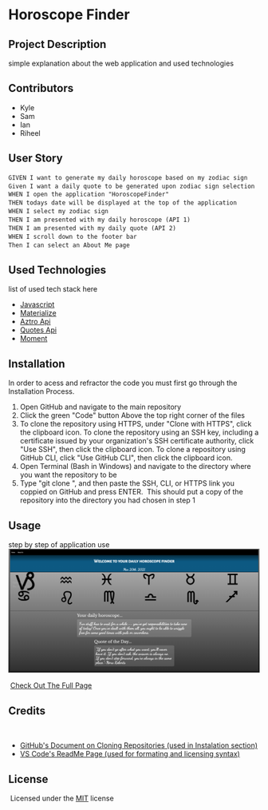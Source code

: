 # Horoscope Finder

## Project Description 
simple explanation about the web application and used technologies

## Contributors
- Kyle
- Sam
- Ian
- Riheel

## User Story
```md
GIVEN I want to generate my daily horoscope based on my zodiac sign
Given I want a daily quote to be generated upon zodiac sign selection
WHEN I open the application "HoroscopeFinder"
THEN todays date will be displayed at the top of the application
WHEN I select my zodiac sign
THEN I am presented with my daily horoscope (API 1)
THEN I am presented with my daily quote (API 2)
WHEN I scroll down to the footer bar
Then I can select an About Me page
```

## Used Technologies
list of used tech stack here
- [Javascript](https://developer.mozilla.org/en-US/docs/Learn/Getting_started_with_the_web/JavaScript_basics/)
- [Materialize](https://materializecss.com/)
- [Aztro Api](https://rapidapi.com/sameer.kumar/api/aztro/)
- [Quotes Api](https://type.fit/api/quotes/)
- [Moment](https://momentjs.com/docs/)



## Installation
In order to acess and refractor the code you must first go through the Installation Process.
​
1) Open GitHub and navigate to the main repository 
​
2) Click the green "Code" button Above the top right corner of the files 
​
3) To clone the repository using HTTPS, under "Clone with HTTPS", click the clipboard icon. To clone the repository using an SSH key, including a certificate issued by your organization's SSH certificate authority, click "Use SSH", then click the clipboard icon. To clone a repository using GitHub CLI, click "Use GitHub CLI", then click the clipboard icon.
​
4) Open Terminal (Bash in Windows) and navigate to the directory where you want the repository to be 
​
5) Type "git clone ", and then paste the SSH, CLI, or HTTPS link you coppied on GitHub and press ENTER.
​
This should put a copy of the repository into the directory you had chosen in step 1
​
## Usage
step by step of application use
​
​
![alt text](Assets/screen-shot01.PNG)

​
[Check Out The Full Page](https://samuel6roth.github.io/HoroscopeFinder/)
​
## Credits
​
- [GitHub's Document on Cloning Repositories (used in Instalation section)](https://docs.github.com/en/github/creating-cloning-and-archiving-repositories/cloning-a-repository) 
- [VS Code's ReadMe Page (used for formating and licensing syntax)](https://github.com/microsoft/vscode/blob/master/README.md)
​
## License 
​​
Licensed under the [MIT](Assets/license.txt) license

